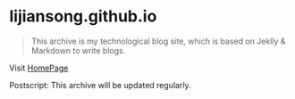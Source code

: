 # lijiansong.github.io
>This archive is my technological blog site, which is based on Jeklly & Markdown to write blogs.

Visit [HomePage](http://lijiansong.github.io)

Postscript:
This archive will be updated regularly.

